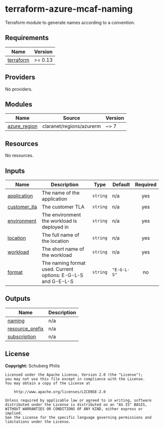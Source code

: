 # terraform-azure-mcaf-naming
Terraform module to generate names according to a convention.

<!-- BEGIN_TF_DOCS -->
## Requirements

| Name | Version |
|------|---------|
| <a name="requirement_terraform"></a> [terraform](#requirement\_terraform) | >= 0.13 |

## Providers

No providers.

## Modules

| Name | Source | Version |
|------|--------|---------|
| <a name="module_azure_region"></a> [azure\_region](#module\_azure\_region) | claranet/regions/azurerm | ~> 7 |

## Resources

No resources.

## Inputs

| Name | Description | Type | Default | Required |
|------|-------------|------|---------|:--------:|
| <a name="input_application"></a> [application](#input\_application) | The name of the application | `string` | n/a | yes |
| <a name="input_customer_tla"></a> [customer\_tla](#input\_customer\_tla) | The customer TLA | `string` | n/a | yes |
| <a name="input_environment"></a> [environment](#input\_environment) | The environment the workload is deployed in | `string` | n/a | yes |
| <a name="input_location"></a> [location](#input\_location) | The full name of the location | `string` | n/a | yes |
| <a name="input_workload"></a> [workload](#input\_workload) | The short name of the workload | `string` | n/a | yes |
| <a name="input_format"></a> [format](#input\_format) | The naming format used. Current options: E-G-L-S and G-E-L-S | `string` | `"E-G-L-S"` | no |

## Outputs

| Name | Description |
|------|-------------|
| <a name="output_naming"></a> [naming](#output\_naming) | n/a |
| <a name="output_resource_prefix"></a> [resource\_prefix](#output\_resource\_prefix) | n/a |
| <a name="output_subscription"></a> [subscription](#output\_subscription) | n/a |
<!-- END_TF_DOCS -->

## License

**Copyright:** Schuberg Philis

```text
Licensed under the Apache License, Version 2.0 (the "License");
you may not use this file except in compliance with the License.
You may obtain a copy of the License at

    http://www.apache.org/licenses/LICENSE-2.0

Unless required by applicable law or agreed to in writing, software
distributed under the License is distributed on an "AS IS" BASIS,
WITHOUT WARRANTIES OR CONDITIONS OF ANY KIND, either express or implied.
See the License for the specific language governing permissions and
limitations under the License.
```

